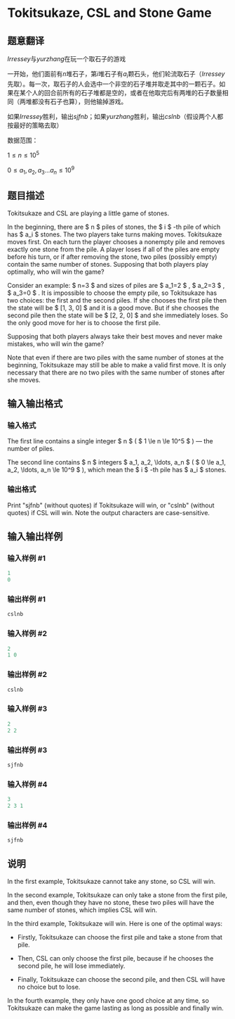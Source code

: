 # Tokitsukaze, CSL and Stone Game

## 题意翻译

$Irressey$与$yurzhang$在玩一个取石子的游戏

一开始，他们面前有$n$堆石子，第$i$堆石子有$a_i$颗石头，他们轮流取石子（$Irressey$先取）。每一次，取石子的人会选中一个非空的石子堆并取走其中的一颗石子。如果在某个人的回合前所有的石子堆都是空的，或者在他取完后有两堆的石子数量相同（两堆都没有石子也算），则他输掉游戏。

如果$Irressey$胜利，输出$sjfnb$；如果$yurzhang$胜利，输出$cslnb$（假设两个人都按最好的策略去取）

数据范围：

$1\le n \le10^5$

$0\le a_1,a_2,a_3...a_n\le10^9$

## 题目描述

Tokitsukaze and CSL are playing a little game of stones.

In the beginning, there are $ n $ piles of stones, the $ i $ -th pile of which has $ a_i $ stones. The two players take turns making moves. Tokitsukaze moves first. On each turn the player chooses a nonempty pile and removes exactly one stone from the pile. A player loses if all of the piles are empty before his turn, or if after removing the stone, two piles (possibly empty) contain the same number of stones. Supposing that both players play optimally, who will win the game?

Consider an example: $ n=3 $ and sizes of piles are $ a_1=2 $ , $ a_2=3 $ , $ a_3=0 $ . It is impossible to choose the empty pile, so Tokitsukaze has two choices: the first and the second piles. If she chooses the first pile then the state will be $ [1, 3, 0] $ and it is a good move. But if she chooses the second pile then the state will be $ [2, 2, 0] $ and she immediately loses. So the only good move for her is to choose the first pile.

Supposing that both players always take their best moves and never make mistakes, who will win the game?

Note that even if there are two piles with the same number of stones at the beginning, Tokitsukaze may still be able to make a valid first move. It is only necessary that there are no two piles with the same number of stones after she moves.

## 输入输出格式

### 输入格式

The first line contains a single integer $ n $ ( $ 1 \le n \le 10^5 $ ) — the number of piles.

The second line contains $ n $ integers $ a_1, a_2, \ldots, a_n $ ( $ 0 \le a_1, a_2, \ldots, a_n \le 10^9 $ ), which mean the $ i $ -th pile has $ a_i $ stones.

### 输出格式

Print "sjfnb" (without quotes) if Tokitsukaze will win, or "cslnb" (without quotes) if CSL will win. Note the output characters are case-sensitive.

## 输入输出样例

### 输入样例 #1

```cpp
1
0

```
### 输出样例 #1

```cpp
cslnb

```
### 输入样例 #2

```cpp
2
1 0

```
### 输出样例 #2

```cpp
cslnb

```
### 输入样例 #3

```cpp
2
2 2

```
### 输出样例 #3

```cpp
sjfnb

```
### 输入样例 #4

```cpp
3
2 3 1

```
### 输出样例 #4

```cpp
sjfnb

```
## 说明

In the first example, Tokitsukaze cannot take any stone, so CSL will win.

In the second example, Tokitsukaze can only take a stone from the first pile, and then, even though they have no stone, these two piles will have the same number of stones, which implies CSL will win.

In the third example, Tokitsukaze will win. Here is one of the optimal ways:

- Firstly, Tokitsukaze can choose the first pile and take a stone from that pile.

- Then, CSL can only choose the first pile, because if he chooses the second pile, he will lose immediately.

- Finally, Tokitsukaze can choose the second pile, and then CSL will have no choice but to lose.

In the fourth example, they only have one good choice at any time, so Tokitsukaze can make the game lasting as long as possible and finally win.

